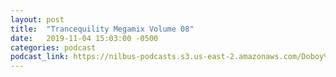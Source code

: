 ```yaml
---
layout: post
title:  "Trancequility Megamix Volume 08"
date:   2019-11-04 15:03:00 -0500
categories: podcast
podcast_link: https://nilbus-podcasts.s3.us-east-2.amazonaws.com/Doboy%20mix/Trancequility%20Megamix%20Volume%2008.mp3
---
```

